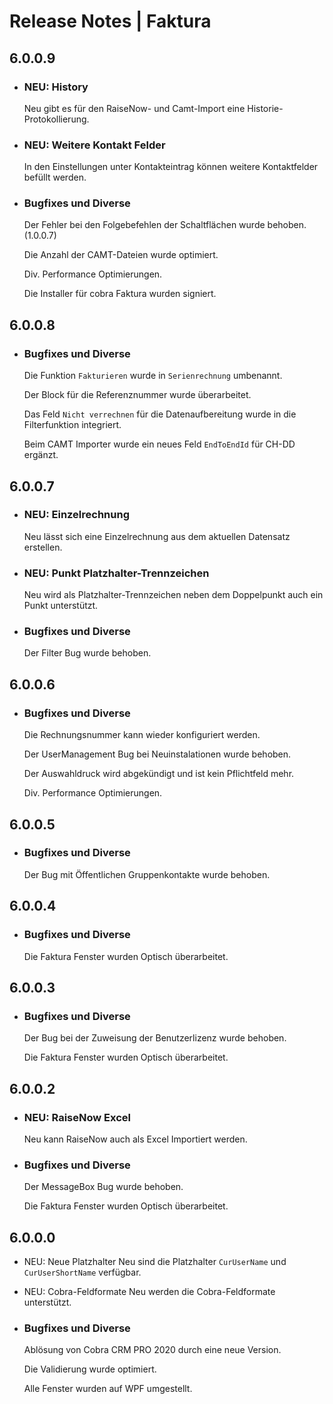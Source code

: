 # Release Notes | Faktura

## 6.0.0.9

* ### NEU: History
  Neu gibt es für den RaiseNow- und Camt-Import eine Historie-Protokollierung.

* ### NEU: Weitere Kontakt Felder
  In den Einstellungen unter Kontakteintrag können weitere Kontaktfelder befüllt werden. 

* ### Bugfixes und Diverse

  Der Fehler bei den Folgebefehlen der Schaltflächen wurde behoben. (1.0.0.7)

  Die Anzahl der CAMT-Dateien wurde optimiert. 

  Div. Performance Optimierungen.

  Die Installer für cobra Faktura wurden signiert.
  

## 6.0.0.8

* ### Bugfixes und Diverse

  Die Funktion `Fakturieren` wurde in `Serienrechnung` umbenannt.

  Der Block für die Referenznummer wurde überarbeitet.

  Das Feld `Nicht verrechnen` für die Datenaufbereitung wurde in die Filterfunktion integriert.

  Beim CAMT Importer wurde ein neues Feld `EndToEndId` für CH-DD ergänzt.

## 6.0.0.7

* ### NEU: Einzelrechnung
  Neu lässt sich eine Einzelrechnung aus dem aktuellen Datensatz erstellen.

* ### NEU: Punkt Platzhalter-Trennzeichen
  Neu wird als Platzhalter-Trennzeichen neben dem Doppelpunkt auch ein Punkt unterstützt.
 
* ### Bugfixes und Diverse

  Der Filter Bug wurde behoben. 

## 6.0.0.6

* ### Bugfixes und Diverse 

  Die Rechnungsnummer kann wieder konfiguriert werden.

  Der UserManagement Bug bei Neuinstalationen wurde behoben. 

  Der Auswahldruck wird abgekündigt und ist kein Pflichtfeld mehr. 

  Div. Performance Optimierungen.


## 6.0.0.5

* ### Bugfixes und Diverse
 
  Der Bug mit Öffentlichen Gruppenkontakte wurde behoben.  


## 6.0.0.4

* ### Bugfixes und Diverse

  Die Faktura Fenster wurden Optisch überarbeitet.  


## 6.0.0.3

* ### Bugfixes und Diverse

  Der Bug bei der Zuweisung der Benutzerlizenz wurde behoben.

  Die Faktura Fenster wurden Optisch überarbeitet.  


## 6.0.0.2

* ### NEU: RaiseNow Excel
  Neu kann RaiseNow auch als Excel Importiert werden. 

* ### Bugfixes und Diverse

  Der MessageBox Bug wurde behoben. 

  Die Faktura Fenster wurden Optisch überarbeitet. 


## 6.0.0.0

* NEU: Neue Platzhalter
  Neu sind die Platzhalter `CurUserName` und `CurUserShortName` verfügbar.

* NEU: Cobra-Feldformate
  Neu werden die Cobra-Feldformate unterstützt.

* ### Bugfixes und Diverse

  Ablösung von Cobra CRM PRO 2020 durch eine neue Version.
 
  Die Validierung wurde optimiert.

  Alle Fenster wurden auf WPF umgestellt.

  


 

  
